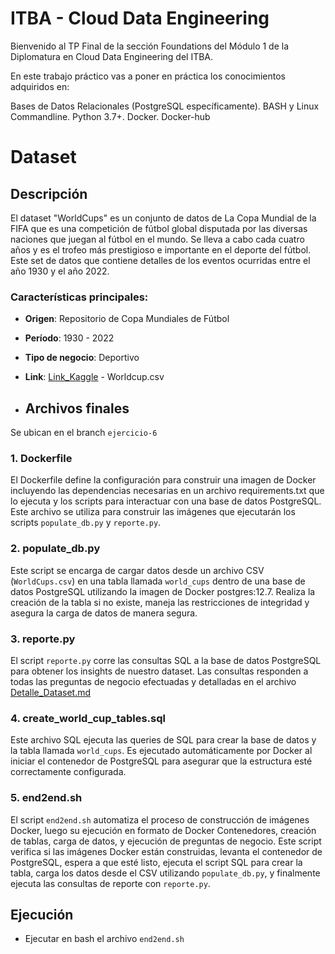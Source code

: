 # ITBA - Cloud Data Engineering

Bienvenido al TP Final de la sección Foundations del Módulo 1 de la Diplomatura en Cloud Data Engineering del ITBA.

En este trabajo práctico vas a poner en práctica los conocimientos adquiridos en:

Bases de Datos Relacionales (PostgreSQL específicamente).
BASH y Linux Commandline.
Python 3.7+.
Docker.
Docker-hub

# Dataset

## Descripción

El dataset "WorldCups" es un conjunto de datos de La Copa Mundial de la FIFA que es una competición de fútbol global disputada por las diversas naciones que juegan al fútbol en el mundo. Se lleva a cabo cada cuatro años y es el trofeo más prestigioso e importante en el deporte del fútbol. Este set de datos que contiene detalles de los eventos ocurridas entre el año 1930 y el año 2022. 

### Características principales:

- **Origen**: Repositorio de Copa Mundiales de Fútbol
- **Período**: 1930 - 2022
- **Tipo de negocio**: Deportivo
- **Link**: [Link_Kaggle](https://www.kaggle.com/datasets/muhammadjiyadkhan/fifa-dataset) - Worldcup.csv

- ## Archivos finales

Se ubican en el branch `ejercicio-6`

### 1. Dockerfile

El Dockerfile define la configuración para construir una imagen de Docker incluyendo las dependencias necesarias en un archivo requirements.txt que lo ejecuta y los scripts para interactuar con una base de datos PostgreSQL. Este archivo se utiliza para construir las imágenes que ejecutarán los scripts `populate_db.py` y `reporte.py`.

### 2. populate_db.py

Este script se encarga de cargar datos desde un archivo CSV (`WorldCups.csv`) en una tabla llamada `world_cups` dentro de una base de datos PostgreSQL utilizando la imagen de Docker postgres:12.7. Realiza la creación de la tabla si no existe, maneja las restricciones de integridad y asegura la carga de datos de manera segura.

### 3. reporte.py

El script `reporte.py` corre las consultas SQL a la base de datos PostgreSQL para obtener los insights de nuestro dataset. Las consultas responden a todas las preguntas de negocio efectuadas y detalladas en el archivo [Detalle_Dataset.md](https://github.com/TOMAS-IGNACIO-LATORRE/ITBA_CloudDataEngineering_Foudations/blob/ejercicio-5/Detalle_Dataset.md)

### 4. create_world_cup_tables.sql

Este archivo SQL ejecuta las queries de SQL para crear la base de datos y la tabla llamada `world_cups`. Es ejecutado automáticamente por Docker al iniciar el contenedor de PostgreSQL para asegurar que la estructura esté correctamente configurada.

### 5. end2end.sh

El script `end2end.sh` automatiza el proceso de construcción de imágenes Docker, luego su ejecución en formato de Docker Contenedores, creación de tablas, carga de datos, y ejecución de preguntas de negocio. Este script verifica si las imágenes Docker están construidas, levanta el contenedor de PostgreSQL, espera a que esté listo, ejecuta el script SQL para crear la tabla, carga los datos desde el CSV utilizando `populate_db.py`, y finalmente ejecuta las consultas de reporte con `reporte.py`.

## Ejecución
- Ejecutar en bash el archivo `end2end.sh`

